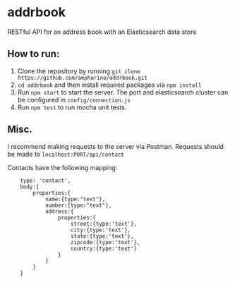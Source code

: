 # addrbook
RESTful API for an address book with an Elasticsearch data store

## How to run:
1. Clone the repository by running `git clone https://github.com/ampharino/addrbook.git`
2. `cd addrbook` and then install required packages via `npm install`
3. Run `npm start` to start the server. The port and elasticsearch cluster can be configured in `config/connection.js`
4. Run `npm test` to run mocha unit tests. 

## Misc.
I recommend making requests to the server via Postman. Requests should be made to `localhost:PORT/api/contact`

Contacts have the following mapping: 

```index: 'addressbook',
    type: 'contact',
    body:{
        properties:{
            name:{type:"text"},
            number:{type:"text"},
            address:{
                properties:{
                    street:{type:'text'},
                    city:{type:'text'},
                    state:{type:'text'},
                    zipcode:{type:'text'},
                    country:{type:'text'}
                }
            }
        }
    }
```
